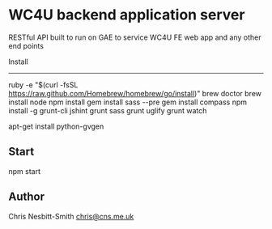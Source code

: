 WC4U backend application server
====================================

RESTful API built to run on GAE to service WC4U FE web app and any other end points


Install

-------

ruby -e "$(curl -fsSL https://raw.github.com/Homebrew/homebrew/go/install)"
brew doctor
brew install node
npm install
gem install sass --pre
gem install compass
npm install -g grunt-cli jshint
grunt sass
grunt uglify
grunt watch

apt-get install python-gvgen

Start
-----
npm start


Author
-------
Chris Nesbitt-Smith <chris@cns.me.uk>
